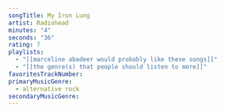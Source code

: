 ```yaml
---
songTitle: My Iron Lung
artist: Radiohead
minutes: "4"
seconds: "36"
rating: 7
playlists:
  - "[[marceline abadeer would probably like these songs]]"
  - "[[the genre(s) that people should listen to more]]"
favoritesTrackNumber:
primaryMusicGenre:
  - alternative rock
secondaryMusicGenre:
---
```

